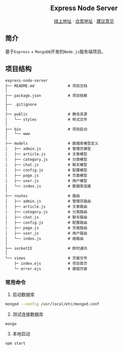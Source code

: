 <h2 align="center">Express Node Server</h2>
<p align="center">
    <a href="https://node-server-nu.vercel.app/swagger" target="_blank">线上地址</a>
    ·
    <a href="https://github.com/Snail-Lu/node-express-server" target="_blank">仓库地址</a>
    ·
    <a href="https://github.com/Snail-Lu/node-express-server/issues" target="_blank">建议意见</a>
</p>

## 简介 
基于`Express` + `MongoDB`开发的`Node.js`服务端项目。

## 项目结构
```
express-node-server
├── README.md               # 项目文档
│
├── package.json            # 项目依赖
│
├── .gitignore
│
├── public                  # 静态资源
│   └── styles              # 样式文件 
│
├── bin                     # 项目启动
│   └── www
│
├── models                  # 数据库模型定义
│   ├── admin.js            # 管理员模型
│   ├── article.js          # 文章模型
│   ├── category.js         # 分类模型
│   ├── chat.js             # 聊天模型
│   ├── config.js           # 配置模型
│   ├── page.js             # 页面模型
│   ├── user.js             # 用户模型
│   └── index.js            # 数据库连接
│
├── routes                  # 路由
│   ├── admin.js            # 管理员路由
│   ├── article.js          # 文章路由
│   ├── category.js         # 分类路由
│   ├── chat.js             # 聊天路由
│   ├── config.js           # 配置路由
│   ├── page.js             # 页面路由
│   ├── user.js             # 用户路由
│   └── index.js            # 根路由
│
├── socketIO                # 即时通讯
│   
└── views                   # 页面文件
    ├─ index.ejs            # 项目首页
    └─ error.ejs            # 报错页面

```

### 常用命令
1. 启动数据库
```bash
mongod --config /usr/local/etc/mongod.conf
```
2. 测试连接数据库

```bash
mongo
```

3. 本地启动
```bash
npm start
```

